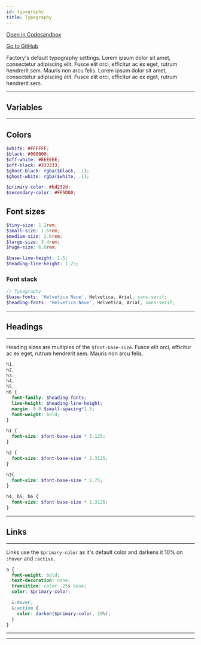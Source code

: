 ```yaml
---
id: typography
title: Typography
---
```


[Open in Codesandbox](https://codesandbox.io/s/github/DanielJohnsson87/raket-factory/tree/master/packages/typography)

[Go to GitHub](https://github.com/DanielJohnsson87/raket-factory/tree/master/packages/typography)

Factory's default typography settings. Lorem ipsum dolor sit amet, consectetur adipiscing elit. Fusce elit orci, efficitur ac ex eget, rutrum hendrerit sem. Mauris non arcu felis. Lorem ipsum dolor sit amet, consectetur adipiscing elit. Fusce elit orci, efficitur ac ex eget, rutrum hendrerit sem. 

-------
## Variables
-------

## Colors
```scss
$white: #FFFFFF;
$black: #000000;
$off-white: #EEEEEE;
$off-black: #333333;
$ghost-black: rgba($black, .1);
$ghost-white: rgba($white, .1);

$primary-color: #bd232d;
$secondary-color: #FF5D00;
```

## Font sizes
```scss
$tiny-size: 1.2rem;
$small-size: 1.6rem;
$medium-size: 2.6rem;
$large-size: 3.4rem;
$huge-size: 6.8rem;

$base-line-height: 1.5;
$heading-line-height: 1.25;
```

### Font stack
```scss
// Typography
$base-fonts: 'Helvetica Neue', Helvetica, Arial, sans-serif;
$heading-fonts: 'Helvetica Neue', Helvetica, Arial, sans-serif;
```


------
## Headings
------
Heading sizes are multiples of the `$font-base-size`. Fusce elit orci, efficitur ac ex eget, rutrum hendrerit sem. Mauris non arcu felis. 

```scss
h1,
h2,
h3,
h4,
h5,
h6 {
  font-family: $heading-fonts;
  line-height: $heading-line-height;
  margin: 0 0 $small-spacing*1.5;
  font-weight: bold;
}

h1 {
  font-size: $font-base-size * 3.125;
}

h2 {
  font-size: $font-base-size * 2.3125;
}

h3{
  font-size: $font-base-size * 1.75;
}

h4, h5, h6 {
  font-size: $font-base-size * 1.3125;
}

```

------
## Links
------
Links use the `$primary-color` as it's default color and darkens it 10% on `:hover` and `:active`.

```scss
a {
  font-weight: bold;
  text-decoration: none;
  transition: color .25s ease;
  color: $primary-color;

  &:hover,
  &:active {
    color: darken($primary-color, 10%);
  }
}
```
------
------
